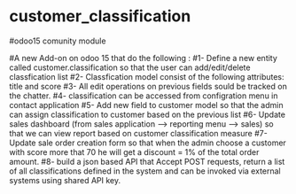 # customer_classification
#odoo15 comunity module

#A new Add-on on odoo 15 that do the following :
#1- Define a new entity called customer.classification so that the user can add/edit/delete classfication list 
#2- Classfication model consist of the following attributes: title and score
#3- All edit operations on previous fields sould be tracked on the chatter.
#4- classification can be accessed from configration menu in contact application
#5- Add new field to customer model so that the admin can assign classification to customer based on the previous list
#6- Update sales dashboard (from sales application --> reporting menu --> sales) so that we can view report based on customer classification measure
#7- Update sale order creation form so that when the admin choose a customer with score more that 70 he will get a discount = 1% of the total order amount.
#8- build a json based API that Accept POST requests, return a list of all classifications defined in the system and can be invoked via external systems using shared API key.

